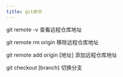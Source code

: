 ```yaml
---
title: git命令
---
```


git remote -v 查看远程仓库地址

git remote rm origin 移除远程仓库地址

git remote add origin [地址] 添加远程仓库地址

git checkout [branch] 切换分支
